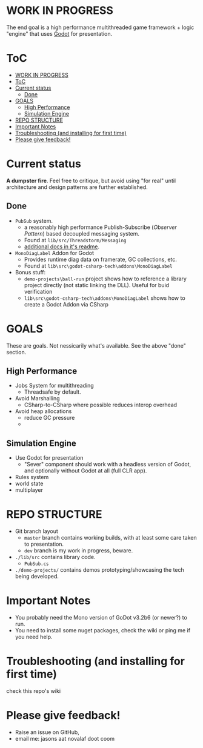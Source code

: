 # WORK IN PROGRESS
The end goal is a high performance multithreaded game framework + logic "engine" that uses [Godot](https://godotengine.org/) for presentation.



# ToC
- [WORK IN PROGRESS](#work-in-progress)
- [ToC](#toc)
- [Current status](#current-status)
  - [Done](#done)
- [GOALS](#goals)
  - [High Performance](#high-performance)
  - [Simulation Engine](#simulation-engine)
- [REPO STRUCTURE](#repo-structure)
- [Important Notes](#important-notes)
- [Troubleshooting (and installing for first time)](#troubleshooting-and-installing-for-first-time)
- [Please give feedback!](#please-give-feedback)





# Current status
**A dumpster fire**.  Feel free to critique, but avoid using "for real" until architecture and  design patterns are further established.

## Done
- ```PubSub``` system.   
  - a reasonably high performance Publish-Subscribe (*Observer Pattern*) based decoupled messaging system.
  - Found at ```lib/src/Threadstorm/Messaging```
  -  [additional docs in it's readme](./lib/src/ThreadStorm/Messaging/readme.md).
- ```MonoDiagLabel``` Addon for Godot
  - Provides runtime diag data on framerate, GC collections, etc.
  - Found at ```lib\src\godot-csharp-tech\addons\MonoDiagLabel```
- Bonus stuff:
  - ```demo-projects\ball-run``` project shows how to reference a library project directly (not static linking the DLL).   Useful for buid verification
  - ```lib\src\godot-csharp-tech\addons\MonoDiagLabel``` shows how to create a Godot Addon via CSharp



GOALS
========
These are goals.  Not nessicarily what's available.  See the above "done" section.

High Performance
------------
- Jobs System for multithreading
  - Threadsafe by default.
- Avoid Marshalling
  - CSharp-to-CSharp where possible reduces interop overhead
- Avoid heap allocations
  - reduce GC pressure
  - 

Simulation Engine
------------
- Use Godot for presentation
  - "Sever" component should work with a headless version of Godot, and optionally without Godot at all (full CLR app).
- Rules system
- world state
- multiplayer

REPO STRUCTURE
==============

- Git branch layout
   - ```master``` branch contains working builds, with at least some care taken to presentation.  
   - ```dev``` branch is my work in progress, beware.
- ```./lib/src``` contains library code. 
   - ```PubSub.cs``` 
- ```./demo-projects/``` contains demos prototyping/showcasing the tech being developed.



Important Notes
====
- You probably need the Mono version of GoDot v3.2b6 (or newer?) to run.
- You need to install some nuget packages, check the wiki or ping me if you need help.





Troubleshooting (and installing for first time)
====
check this repo's wiki


Please give feedback!
==============
- Raise an issue on GitHub,
- email me: jasons aat novalaf doot coom
